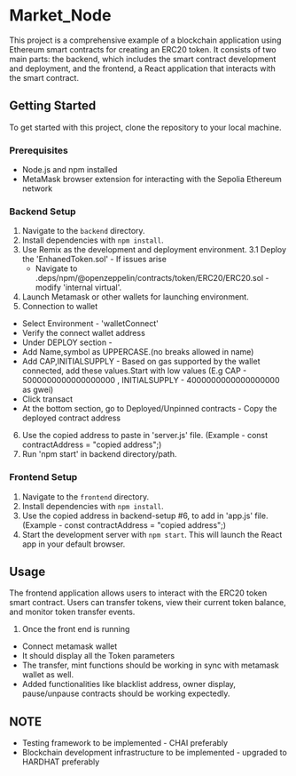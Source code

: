 # Market_Node

This project is a comprehensive example of a blockchain application using Ethereum smart contracts for creating an ERC20 token. It consists of two main parts: the backend, which includes the smart contract development and deployment, and the frontend, a React application that interacts with the smart contract.

## Getting Started

To get started with this project, clone the repository to your local machine.

### Prerequisites

- Node.js and npm installed
- MetaMask browser extension for interacting with the Sepolia Ethereum network

### Backend Setup

1. Navigate to the `backend` directory.
2. Install dependencies with `npm install`.
3. Use Remix as the development and deployment environment. 
    3.1 Deploy the 'EnhanedToken.sol' - If issues arise 
     - Navigate to .deps/npm/@openzeppelin/contracts/token/ERC20/ERC20.sol - modify 'internal virtual'.
4. Launch Metamask or other wallets for launching environment.     
5. Connection to wallet
- Select Environment - 'walletConnect'
- Verify the connect wallet address
- Under DEPLOY section -
- Add Name,symbol as UPPERCASE.(no breaks allowed in name)
- Add CAP,INITIALSUPPLY - Based on gas supported by the wallet connected, add these values.Start with low values (E.g CAP - 5000000000000000000 , INITIALSUPPLY - 4000000000000000000 as gwei)
- Click transact
- At the bottom section, go to Deployed/Unpinned contracts - Copy the deployed contract address
6. Use the copied address to paste in 'server.js' file. (Example - const contractAddress = "copied address";)
7. Run 'npm start' in backend directory/path.          


### Frontend Setup

1. Navigate to the `frontend` directory.
2. Install dependencies with `npm install`.
3. Use the copied address in backend-setup #6, to add in 'app.js' file.(Example - const contractAddress = "copied address";)
4. Start the development server with `npm start`. This will launch the React app in your default browser.

## Usage

The frontend application allows users to interact with the ERC20 token smart contract. Users can transfer tokens, view their current token balance, and monitor token transfer events.
1. Once the front end is running
- Connect metamask wallet
- It should display all the Token parameters
- The transfer, mint functions should be working in sync with metamask wallet as well.
- Added functionalities like blacklist address, owner display, pause/unpause contracts should be working expectedly.


## NOTE
- Testing framework to be implemented - CHAI preferably
- Blockchain development infrastructure to be implemented - upgraded to HARDHAT preferably
